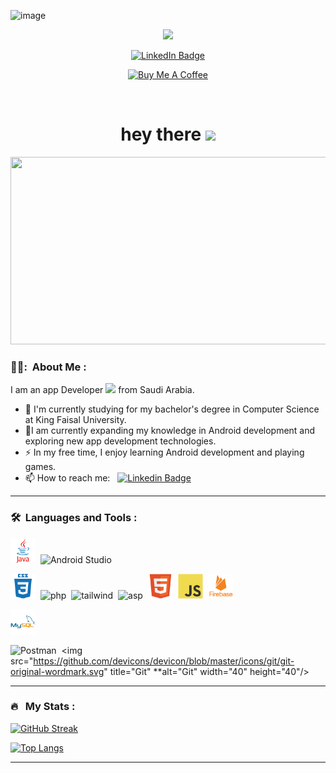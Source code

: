 ![image](https://github.com/FzHFz/FzHFz/assets/88466355/655301f7-eda0-4ae2-93b1-7905b07c2b75)
<p align="center"><img src="https://media.giphy.com/media/M9gbBd9nbDrOTu1Mqx/giphy.gif" width="100"/></p>
<p align="center">
<a href="https://www.linkedin.com/in/kakbar"><img src="https://img.shields.io/badge/LinkedIn-blue?style=for-the-badge&logo=linkedin&logoColor=white" alt="LinkedIn Badge"></a>
</p>
<p align="center">
<a href="https://www.buymeacoffee.com/zed0" target="_blank"><img src="https://cdn.buymeacoffee.com/buttons/default-orange.png" alt="Buy Me A Coffee" height="41" width="174"></a>
</p>
<p align="center"><img src="https://komarev.com/ghpvc/?username=kakbar&style=flat-square&color=blue" alt=""></p>

<h1 align="center">hey there <img src="https://media.giphy.com/media/hvRJCLFzcasrR4ia7z/giphy.gif" width="40"></h1>

<p align="center"><img src="https://media.giphy.com/media/dWesBcTLavkZuG35MI/giphy.gif" width="600" height="300"  /></p>

### 👨‍💻: &nbsp;About Me :

I am an app Developer <img src="https://media.giphy.com/media/WUlplcMpOCEmTGBtBW/giphy.gif" width="30"> from Saudi Arabia.

- 🔭 I'm currently studying for my bachelor's degree in Computer Science at King Faisal University.
- 🌱I am currently expanding my knowledge in Android development and exploring new app development technologies.
- ⚡ In my free time, I enjoy learning Android development and playing games.
- 📫 How to reach me: &nbsp; [![Linkedin Badge](https://img.shields.io/badge/-Mohammed-blue?style=flat&logo=Linkedin&logoColor=white)](https://www.linkedin.com/in/mohammed-ali-alherz-2909251a3/)

---

### 🛠 &nbsp;Languages and Tools :

<p>
<img src="https://github.com/devicons/devicon/blob/master/icons/java/java-original-wordmark.svg" title="Java" alt="Java" width="40" height="40"/>&nbsp;
<img src="https://cdn.worldvectorlogo.com/logos/android-studio-1.svg" title="Android" alt="Android Studio" width="40" height="40"/>&nbsp;


<img src="https://github.com/devicons/devicon/blob/master/icons/css3/css3-plain-wordmark.svg"  title="CSS3" alt="CSS" width="40" height="40"/>&nbsp;
<img src="https://upload.wikimedia.org/wikipedia/commons/thumb/2/27/PHP-logo.svg/2560px-PHP-logo.svg.png"  title="php" alt="php" width="40" height="40"/>&nbsp;
<img src="https://cdn.worldvectorlogo.com/logos/tailwindcss.svg"  title="tailwind" alt="tailwind" width="40" height="40"/>&nbsp;
<img src="https://codeopinion.com/wp-content/uploads/2018/07/Bitmap-MEDIUM_ASP.NET-Core-Logo_2colors_Square_RGB.png"  title="asp" alt="asp" width="40" height="40"/>&nbsp;
<img src="https://github.com/devicons/devicon/blob/master/icons/html5/html5-original.svg" title="HTML5" alt="HTML" width="40" height="40"/>&nbsp;
<img src="https://github.com/devicons/devicon/blob/master/icons/javascript/javascript-original.svg" title="JavaScript" alt="JavaScript" width="40" height="40"/>&nbsp;
<img src="https://github.com/devicons/devicon/blob/master/icons/firebase/firebase-plain-wordmark.svg" title="Firebase" alt="Firebase" width="40" height="40"/>&nbsp;

<img src="https://github.com/devicons/devicon/blob/master/icons/mysql/mysql-original-wordmark.svg" title="MySQL"  alt="MySQL" width="40" height="40"/>&nbsp;


<img src="https://www.vectorlogo.zone/logos/getpostman/getpostman-icon.svg" title="Postman"  alt="Postman" width="40" height="40"/>&nbsp;
<img src="https://github.com/devicons/devicon/blob/master/icons/git/git-original-wordmark.svg" title="Git" **alt="Git" width="40" height="40"/>&nbsp;
</p>

---

### 🔥 &nbsp; My Stats :
[![GitHub Streak](http://github-readme-streak-stats.herokuapp.com?user=itsZed0&theme=dark&background=000000)](https://git.io/streak-stats)

[![Top Langs](https://github-readme-stats.vercel.app/api/top-langs/?username=itsZed0&layout=compact&theme=vision-friendly-dark)](https://github.com/anuraghazra/github-readme-stats)

---

